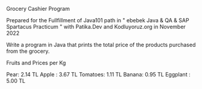 Grocery Cashier Program

Prepared for the Fullfillment of Java101 path in " ebebek Java & QA & SAP Spartacus Practicum " with Patika.Dev and Kodluyoruz.org in November 2022

Write a program in Java that prints the total price of the products purchased from the grocery.

Fruits and Prices per Kg

Pear: 2.14 TL
Apple : 3.67 TL
Tomatoes: 1.11 TL
Banana: 0.95 TL
Eggplant : 5.00 TL
